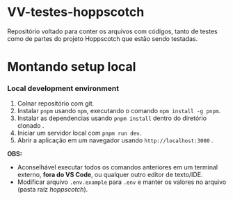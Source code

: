 # VV-testes-hoppscotch
Repositório voltado para conter os arquivos com códigos, tanto de testes como de partes do projeto Hoppscotch que estão sendo testadas.

# Montando setup local

### Local development environment

1. Colnar repositório com git.
2. Instalar `pnpm` usando `npm`, executando o comando `npm install -g pnpm`.
3. Instalar as dependencias usando `pnpm install` dentro do diretório clonado .
4. Iniciar um servidor local com `pnpm run dev`.
5. Abrir a aplicação em um navegador usando `http://localhost:3000` .

**OBS:**
- Aconselhável executar todos os comandos anteriores em um terminal externo, **fora do VS Code**, ou qualquer outro editor de texto/IDE.
- Modificar arquivo `.env.example` para `.env` e manter os valores no arquivo (pasta raíz *hoppscotch*).
